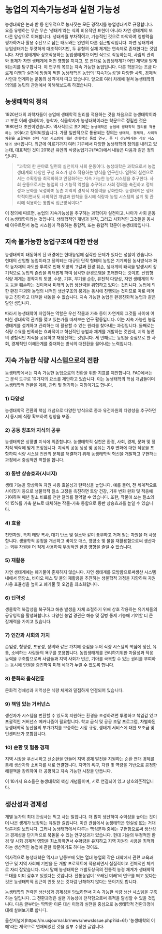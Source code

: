 # 농업의 지속가능성과 실현 가능성

  농생태학은 논과 밭 등 인위적으로 농사짓는 모든 경작지를 농업생태계로 규정합니다. 요즘 유행하는 무슨 무슨 ‘생태계’라는 식의 비유적인 표현이 아니라 자연 생태계의 또 다른 양상으로 이해합니다. 생태계를 부차적이고, 기능적인 것으로 파악하여 영향력을 평가하거나 활용 수단으로 삼는 태도와는 완연히 다른 접근방식입니다. 자연 생태계와 농업생태계는 뚜렷하게 대조적이지만, 두 유형의 실제 체계는 연속체로 존재한다는 것입니다. 자연 생태계와 상호작용하는 농업생태계가 어떤 식으로 작동하는지, 사람의 관리와 통제가 자연 생태계에 어떤 영향을 끼치고, 또 반대로 농업생태계가 어떤 제약을 받게 되는지를 탐구합니다. 이 연구의 목표는 지속 가능한 농업입니다. 다른 학문과는 조금 다르게 이행과 실천에 방점이 찍힌 농생태학은 농업의 ‘지속가능성’을 다양한 사회, 경제적 사안과 연계하는 운동의 성격마저 띠고 있습니다. 앞으로 여러 차례에 걸쳐 농생태학의 의의를 농민의 관점에서 이해해보도록 하겠습니다.

## 농생태학의 정의

 1920년대의 과학자들이 농업에 생태학적 원리를 적용하는 것을 처음으로 농생태학이라고 부른 이래 생태학자, 농학자, 식물학자가 농생태학이라는 학문으로 정립한 것은 1980년대 초반이었습니다. 역사적으로 초기에는 `농생태학은 농업에 생태학적 원리를 적용하는 것`이라고 정의되었습니다. 가장 일반적으로 통용되는 정의는 `생태적, 경제적, 사회적 차원을 포괄하는 전체 식량 시스템에 대한 생태학의 통합 연구, 좀 더 간단하게는 식량 시스템의 생태`입니다. 최근에 이르기까지 여러 기구에서 다양한 농생태학의 정의를 내리고 있는데, 대표적인 것이 2018년 유엔의 식량농업기구(FAO)에서 내놓은 다음과 같은 정의입니다.

> "과학의 한 분야로 일련의 실천이자 사회 운동이다. 농생태학은 과학으로서 농업생태계의 다양한 구성 요소가 상호 작용하는 방식을 연구한다. 일련의 실천으로서는 수확량을 최적화하고 안정화하는 지속 가능한 농업 시스템을 추구한다. 사회 운동으로서는 농업의 다 기능적 역할을 추구하고 사회 정의를 촉진하고 정체성과 문화를 육성하며 농촌 지역의 경제적 자생력을 강화한다. 농생태학은 생태학적이면서도 사회적인 개념과 원칙을 동시에 식량과 농업 시스템의 설계 및 관리에 적용하는 통합적 접근방식이다."

 이 정의에 따르면, 농업의 지속가능성을 추구하는 과학이자 실천이고, 나아가 사회 운동이 농생태학이라는 것입니다. 생태학적인 개념과 원칙, 그리고 사회적인 그것들을 동시에 아우르면서 농업 시스템에 적용하는 통합적, 또는 융합적 학문이 농생태학입니다.

## 지속 불가능한 농업구조에 대한 반성

 농생태학이 태동하게 된 배경에는 현대농업에 심각한 문제가 있다는 성찰이 있습니다. 현대의 산업형 농업이라고 정의되는 대규모 단작 형태의 농업은 기계화된 농사방식과 화학 농자재의 과도한 투여로 인해 토양의 고갈과 환경 훼손, 생태계의 왜곡을 발생시켜 장기적으로 농업의 존립을 위태롭게 하여 심각한 환경오염을 초래한다는 것이죠. 산업형 식량 체계는 경작지의 토양, 수분, 기후, 무기물 순환, 유전적 다양성, 자연 생태계의 작동 등을 훼손하는 것이어서 미래의 농업 생산력을 위협하고 있다는 것입니다. 농업에 의한 환경 파괴와 농업의 내적인 생산구조의 붕괴는 동시에 진행되는 것이므로 따로 떼어놓고 진단하고 대책을 내놓을 수 없습니다. 지속 가능한 농업은 환경친화적 농업과 같은 말인 셈입니다.

 따라서 농생태학이 자임하는 역할은 우선 작물과 가축 등이 자연계의 그것들 사이에 어떠한 생태학적 관계를 맺고 있는가를 따져보는 연구 활동입니다. 이는 지속 가능한 농업생태계를 설계하고 관리하는 데 활용할 수 있는 원리를 찾아내는 과정입니다. 둘째로는 식량 수요를 만족하는 효과적이고 혁신적인 농법과 체계를 개발하는 것인데, 지역 농민의 경험적인 지식을 
공유하고 재생산하는 것입니다. 세 번째로는 농업을 중심으로 한 사회, 경제적인 이해관계를 중재하는 방식의 대전환을 끌어내는 노력입니다.

## 지속 가능한 식량 시스템으로의 전환

 농생태학에서는 지속 가능한 농업으로의 전환을 위한 지표를 제안합니다. FAO에서는 그 분석 도구로 10가지의 요소를 제안하고 있습니다. 이는 농생태학의 핵심 개념들이며 농생태학적 전환을 계획, 관리 및 평가하는 지침이기도 합니다.

### 1) 다양성
농생태학적 전환의 핵심 개념으로 다양한 방식으로 종과 유전자원의 다양성을 추구하면서 동시에 식량 확보하여 영양을 보증.

### 2) 공동 창조와 지식의 공유
농생태학은 상황별 지식에 의존합니다. 농생태학적 실천은 환경, 사회, 경제, 문화 및 정치적 맥락에 맞게 조정됩니다. 지식의 공동 생성 및 공유는 기후 변화에 대한 적응을 포함하여 식량 시스템 전반의 문제를 해결하기 위해 농생태학적 혁신을 개발하고 구현하는 과정에서 중심적인 역할을 합니다.

### 3) 동반 상승효과(시너지)
생태 기능을 향상하여 자원 사용 효율성과 탄력성을 높입니다. 예를 들어, 전 세계적으로 사이짓기 등으로 생물학적 질소 고정을 촉진하면 토양 건강, 기후 변화 완화 및 적응에 기여하여 매년 질소 비료를 천만 달러를 절약할 수 있습니다. 또한, 작물에 쓰는 질소의 약 15%를 가축 분뇨로 대체하는 작물-가축 통합으로 동반 상승효과를 높일 수 있습니다.

### 4) 효율
천연자원, 특히 태양 복사, 대기 탄소 및 질소와 같이 풍부하고 거저 얻는 자원을 더 사용합니다. 생물학적 공정을 개선하고 바이오 매스, 영양소 및 물을 재활용함으로써 생산자는 외부 자원을 더 적게 사용하여 부정적인 환경 영향을 줄일 수 있습니다. 

### 5) 재활용
자연 생태계에는 폐기물이 존재하지 않습니다. 자연 생태계를 모방함으로써생산 시스템 내에서 영양소, 바이오 매스 및 물의 재활용을 추진하는 생물학적 과정을 지향하여 자원 사용 효율성을 높이고 폐기물 및 오염을 최소화합니다.

### 6) 탄력성
생물학적 복잡성을 복구하고 해충 발생을 자체 조절하기 위해 상호 작용하는 유기체들의 공유영역을 활성화합니다. 다양한 농업 경관은 해충 및 질병 통제 기능에 기여할 더 큰 잠재력을 가지고 있습니다.

### 7) 인간과 사회의 가치
존엄성, 형평성, 포용성, 정의와 같은 가치에 중점을 두어 식량 시스템의 핵심에 생산, 유통, 소비하는 사람들의 욕구를 포용합니다. 농업생태계를 관리하기위한 자율성과 적응 능력을 구축함으로써 사람들과 지역 사회가 빈곤, 기아를 극복할 수 있는 권리를 부여하는 동시에 인권을 증진하여 미래 세대가 누릴 수 있도록 합니다.

### 8) 문화와 음식전통
문화적 정체성과 지역성은 식량 체계와 밀접하게 연결되어 있습니다. 

### 9) 책임 있는 거버넌스
생산자가 시스템을 변환할 수 있도록 지원하는 환경을 조성하려면 투명하고 책임감 있고 포괄적인 거버넌스 메커니즘이 필요합니다. 학교 급식 및 공공 조달 프로그램, 차별화된 농생태학적 농산물의 부가가치를 보증하는 시장 규정, 생태계 서비스에 대한 보조금 및 인센티브가 포함됩니다.

### 10) 순환 및 협동 경제
지역 시장을 우선시하고 선순환을 만들어 지역 경제 발전을 지원하는 순환 연대 경제를 통해 생산자와 소비자를 새로 연결합니다. 지역의 욕구, 자원 및 역량을 기반으로 공정한 해결책을 장려하여 더 공평하고 지속 가능한 시장을 만듭니다.

 이 10가지 요소들은 농생태학의 핵심 개념들이며, 서로 연결되어 있고 상호의존적입니다.

## 생산성과 경제성

 개별 농가의 최대 관심사는 먹고 사는 일입니다. 더 많이 생산하여 수익성을 높이는 것이 더 나은 생계가 보장되는 유일한 길입니다. 이런 관점에서 농생태학은 현실성 없는 거대 담론처럼 보입니다. 그러나 농생태학에서 다루는 핵심분야 중에는 구현함으로써 생산성과 경제성을 단기적으로 북돋울 수 있는 연구성과가 있습니다. 현대 기술의 부정적인 환경 및 사회 경제적 영향을 최소화하면서 수확량을 유지하고 지역 자원의 사용을 최적화하는 생산적인 농업에 관한 학문이기도 하다는 것이죠.

 역사적으로 농생태학은 멕시코 남동부에 있는 열대 농업의 작은 대학에서 관련 교육과 연구 및 지역 사회에 기반을 둔 개발 프로젝트에 적용되면서 실질적이고 전체적인 체계로 자리 잡았습니다. 다시 말해 농생태학은 개발도상국의 전통적 농경 체계가 생태학적 토대를 이미 갖추고 있었다는 것입니다. 전통농업이 ‘오래된 미래’의 면모를 띄고 있다는 것은 농생태학적 접근이 언뜻 보는 것처럼 난해하지 않다는 뜻이기도 합니다.

 농생태학의 전략은 생산성과 경제성을 담보하면서 지속 가능한 식량 생산 시스템을 구축하는 일입니다. 그 전환과정은 실현 가능성에 천착함으로써 목적을 달성할 수 있을 것입니다. 다음 글부터는 딱딱한 이론 대신 이행과 실천을 중심으로 농생태학적 전환과정에 대해 살펴보기로 합니다.

 <Callout>
울산저널에(https://m.usjournal.kr/news/newsIssue.php?iid=61) '농생태학의 이해'라는 제목으로 연재되었던 것을 일부 수정한 글입니다.
</Callout>